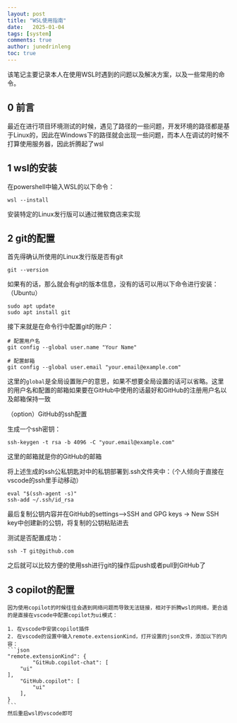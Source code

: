 ```yaml
---
layout: post
title: "WSL使用指南"
date:   2025-01-04
tags: [system]
comments: true
author: junedrinleng
toc: true
---
```


该笔记主要记录本人在使用WSL时遇到的问题以及解决方案，以及一些常用的命令。
<!-- more -->


## 0 前言

最近在进行项目环境测试的时候，遇见了路径的一些问题，开发环境的路径都是基于Linux的，因此在Windows下的路径就会出现一些问题，而本人在调试的时候不打算使用服务器，因此折腾起了wsl

## 1 wsl的安装

在powershell中输入WSL的以下命令：

    wsl --install

安装特定的Linux发行版可以通过微软商店来实现

## 2 git的配置

首先得确认所使用的Linux发行版是否有git

    git --version

如果有的话，那么就会有git的版本信息，没有的话可以用以下命令进行安装：（Ubuntu）

~~~
sudo apt update
sudo apt install git
~~~

接下来就是在命令行中配置git的账户：

~~~
# 配置用户名
git config --global user.name "Your Name"

# 配置邮箱
git config --global user.email "your.email@example.com"
~~~

这里的`global`是全局设置账户的意思，如果不想要全局设置的话可以省略。这里的用户名和配置的邮箱如果要在GitHub中使用的话最好和GitHub的注册用户名以及邮箱保持一致

（option）GitHub的ssh配置

生成一个ssh密钥：

~~~
ssh-keygen -t rsa -b 4096 -C "your.email@example.com"
~~~

这里的邮箱就是你的GitHub的邮箱

将上述生成的ssh公私钥匙对中的私钥部署到.ssh文件夹中：（个人倾向于直接在vscode的ssh里手动移动）

~~~
eval "$(ssh-agent -s)"
ssh-add ~/.ssh/id_rsa
~~~

最后复制公钥内容并在GitHub的settings-->SSH and GPG keys -> New SSH key中创建新的公钥，将复制的公钥粘贴进去

测试是否配置成功：

~~~
ssh -T git@github.com
~~~

之后就可以比较方便的使用ssh进行git的操作后push或者pull到GitHub了

## 3 copilot的配置

    因为使用copilot的时候往往会遇到网络问题而导致无法链接，相对于折腾wsl的网络，更合适的是直接在vscode中配置copilot为ui模式：  
    
    1. 在vscode中安装copilot插件
    2. 在vscode的设置中输入remote.extensionKind，打开设置的json文件，添加以下的内容：
    ```json
    "remote.extensionKind": {
            "GitHub.copilot-chat": [
        "ui"
    ],
        "GitHub.copilot": [
            "ui"
        ],
    }
    ```
    然后重启wsl的vscode即可

